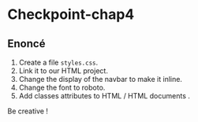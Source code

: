 # Checkpoint-chap4
## Enoncé
1. Create a file `styles.css`.
2. Link it to our HTML project.
3. Change the display of the navbar to make it inline.
4. Change the font to roboto.
5. Add classes attributes to HTML / HTML documents .

Be creative !

